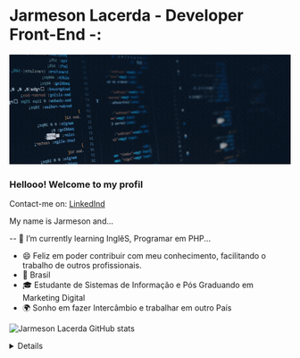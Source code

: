 
<!--
### Hi there 👋
**jarmesonlacerda/jarmesonlacerda** is a ✨ _special_ ✨ repository because its `README.md` (this file) appears on your GitHub profile.
-->
# Jarmeson Lacerda - Developer Front-End -:

![Welcome](/Cover-for-GitHub.gif?raw=true)

### Hellooo! Welcome to my profil
Contact-me on:
[LinkedInd](https://www.linkedin.com/in/jarmeson-lacerda-00960b89/)

My name is Jarmeson and...

-- 🌱 I’m currently learning  InglêS, Programar em PHP...
- 😄  Feliz em poder contribuir com meu conhecimento, facilitando o trabalho de outros profissionais.
- 🏡  Brasil
- 🎓  Estudante de Sistemas de Informação e Pós Graduando em Marketing Digital
- 🌍 Sonho em  fazer Intercâmbio  e trabalhar em outro País

![Jarmeson Lacerda GitHub stats](https://github-readme-stats.vercel.app/api?username=anuraghazra&show_icons=true&theme=radical)
<details>
  <sumary> <b> Things to know about me... </b> <i>(click to expand!)</i> </sumary>
  
  <br>
  This is going to be hidden.
</details>


